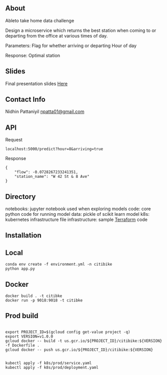 About
-----
Ableto take home data challenge

Design a microservice which returns the best station when coming to or departing from the office at various times of day.

Parameters:
Flag for whether arriving or departing
Hour of day

Response:
Optimal station


Slides
-------
Final presentation slides
[Here](https://docs.google.com/presentation/d/1IhHxAeKih0Lj_leoizIes1RjUCTLcWAhmSYhgmBP31w/edit?usp=sharing)

Contact Info
-----
Nidhin Pattaniyil <npatta01@gmail.com>


API
-----
Request
```
localhost:5000/predict?hour=8&arriving=true
```

Response
```
{
    "flow": -0.0728267233241351,
    "station_name": "W 42 St & 8 Ave"
}
```


Directory
--------
notebooks: jupyter notebook used when exploring models
code: core python code for running model
data: pickle of scikit learn model
k8s:  kubernetes infrastructure file
infrastructure: sample [Terraform](https://www.terraform.io/) code




Installation
------------

## Local
```
conda env create -f environment.yml -n citibike
python app.py

```


## Docker
```
docker build . -t citibke
docker run -p 9018:9018 -t citibke
```



## Prod build

```

export PROJECT_ID=$(gcloud config get-value project -q)
export VERSION=v1.0.0
gcloud docker -- build -t us.gcr.io/${PROJECT_ID}/citibike:${VERSION} -f Dockerfile .
gcloud docker -- push us.gcr.io/${PROJECT_ID}/citibike:${VERSION}


kubectl apply -f k8s/prod/service.yaml 
kubectl apply -f k8s/prod/deployment.yaml 

```

